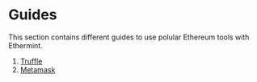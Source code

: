 <!--
order: false
parent:
  order: 5
-->

# Guides

This section contains different guides to use polular Ethereum tools with Ethermint.

1. [Truffle](./truffle.md)
2. [Metamask](./metamask.md)
